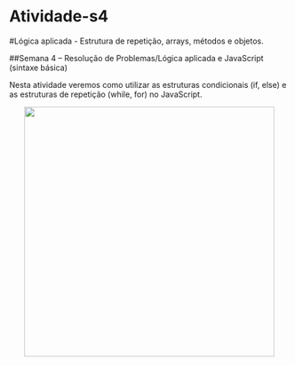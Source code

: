 # Atividade-s4

#Lógica aplicada - Estrutura de repetição, arrays, métodos e objetos.

##Semana 4 – Resolução de Problemas/Lógica aplicada e JavaScript (sintaxe básica)

Nesta atividade veremos como utilizar as estruturas condicionais (if, else) e as estruturas de repetição (while, for) no JavaScript.

<div align="center">
<img src="https://user-images.githubusercontent.com/100974682/164236975-faec60ed-1aed-440d-a8b3-37e306f1012e.jpg" width="450px" />
</div>

